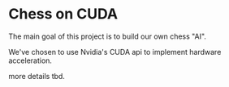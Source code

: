# Chess on CUDA

The main goal of this project is to build our own chess "AI".

We've chosen to use Nvidia's CUDA api to implement hardware acceleration.

more details tbd.